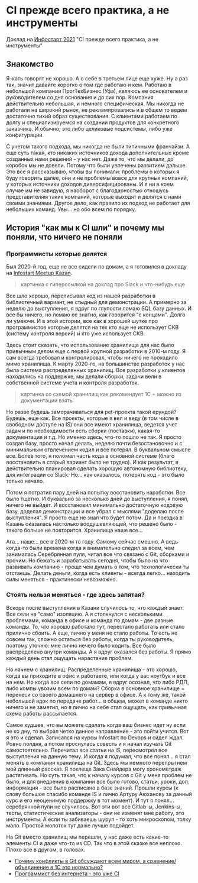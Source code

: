 # CI прежде всего практика, а не инструменты
Доклад на [Инфостарт 2021](https://event.infostart.ru/2021/) "CI прежде всего практика, а не инструменты"

## Знакомство

Я-кать говорят не хорошо. А о себе в третьем лице еще хуже. Ну а раз так, значит давайте коротко о том где работаю и кем.
Работаю в небольшой компании ПрогТехБизнес (Уфа), являюсь ее основателем и руководителем со дня основания и до сих пор. Компания действительно небольшая, и немного специфическая. Мы никогда не работали на широкий рынок, не рекламировались и в общем то ведем достаточно тихий образ существования. С клиентами работаем по долгу и специализируемся на создании продуктов для конкретного заказчика. И обычно, это либо целиковые подсистемы, либо уже конфигурации.

С учетом такого подхода, мы никогда не были типичными франчайзи. А еще суть такая, кто никаких источников дохода дополнительных кроме созданных нами решений - у нас нет. Даже то, что мы делали, до коробок мы не довели. Потому что были увлечены развитием дальше. Это все я рассказываю, чтобы вы понимали: проблемы о которых я буду говорить далее, они и не проблемы вовсе для крупных компаний, у которых источники доходов диверсифицированы. И я ни в коем случае им не завидую, я наоборот с благодарностью отношусь представителям таких компаний, которые выходят и делятся с нами своими знаниями. Другое дело, как правило их подход не работает для небольших команд. Увы... но обо всем по порядку.

## История "как мы к CI шли" и почему мы поняли, что ничего не поняли

### Программисты которые делятся

Был 2020-й год, еще не все сидели по домам, а я готовился в докладу на [Infostart Meetup Kazan](https://infostart.ru/events/1152235/).

> картинка с гиперссылкой на доклад про Slack и что-нибудь еще

Все шло хорошо, переписывал код из нашей разработки в библиотечный вариант, не стыдный для демонстрации. А примерно за неделю до выступления, я вдруг по глупости ломаю SQL базу данных. И все бы ничего, но ломаю ее знатно, как говорится "с концами". Долго ли умеючи.
И в этой истории, все как в хорошей шутке про программистов которые делятся на тех кто еще не использует СКВ (систему контроля версий) и кто уже использует СКВ.

Здесь стоит сказать, что использование хранилища для нас было привычным делом еще с первой крупной разработки в 2010-м году. Я сам всегда требовал и контролировал, чтобы ничего не проходило мимо хранилища. К марту 2020-го, на большинстве разработок у нас была система распределенных хранилищ. Все разработки у клиентов находились на поддержке, мы делали сборки, задачи вели в собственной системе учета и контроля разработок.

> картинка со схемой хранилищ как рекомендует 1С + можно из документации взять

Но разве будешь заморачиваться для pet-проекта такой ерундой? Будешь, еще как. Все проекты, которые я вел и веду (в том числе в свободном доступе на IS) они все имеют хранилища, ведется учет задач и по необходимости есть сборки (поставки), какая-то документация и т.д. Но именно здесь, что-то пошло не так. Я просто создал базу, просто начал делать, неделю почти безостановочно и с минимальным отвлечением кодил и все потерял. В буквальном смысле все. Более того, я поломал часть кода в основной системе (благо восстановить в старый вариант было не трудно). И как результат, я действительно планировал сделать хорошую автономную библиотеку, для интеграции со Slack. Но... как оказалось, потерять код - это было только начало.

Потом я потратил пару дней на попытку восстановить наработки. Все было тщетно. И буквально за несколько дней до выступления, я понял, ничего не выйдет. И восстановил минимально достаточную кодовую базу, доделал демонстрации и все убрал с мыслями "доделаю после выступления". Я просто еще не знал что будет потом. Да и поездка в Казань оказалась настолько воодушевляющей, что решено было - такого больше не повторится. Хранилища наше все...

Ага... наше... все в 2020-м то году. Самому сейчас смешно. А ведь когда-то были времена когда я внимательно следил за всем, чем занималась Серебрянная пуля, читал все что связано с Git, сборками и прочим. Но бежать и зарабатывать сегодня, чтобы было на что развивать компанию - проще чем думать о том, что технологически ты отстаешь. Делать деньги, когда есть клиенты - всегда легко... находить силы меняться - практически невозможно.
### Стоять нельзя меняться - где здесь запятая?

Вскоре после выступления в Казани случилось то, что каждый знает. Все сели на "само" изоляцию. А я столкнулся с несколькими проблемами, команда в офисе и команда по домам - две разные команды. То, что хорошо работало тут, перестало работать или стало прилично сбоить. А еще, лично у меня не стало работы. То есть не совсем так, сложно остаться без работы, когда ты  руководитель, поэтому уточню: мне лично нечего было кодить. Все было распределено внутри команды. А я вдруг оказался без работы. Я прямо каждый день стал ощущать нарастание проблем.

Но начнем с хранилищ. Распределенные хранилища - это хорошо, когда вы приходите в офис и работаете, или когда у вас ноутбук и все на нем. Но когда все сели по домамам, я вдруг осознал, что либо РДП, либо компы увозим всем по домам? Сборка в основное хранилище = перенеси со своего домашнего на сервер в офисе. А к тому же, такой небольшой адок по передаче работ... в общем, может в команде никто ничего и не заметил, но я лично на себе стал ощущать, как привычная схема работы рассыпается.

Самое худшее, что вы можете сделать когда ваш бизнес идет ну если не ко дну, то выбрал четко данное направление - это пойти учится. Вот я это и сделал. Записался на курсы Infostart по Devops и сидел ждал. Ровно полдня, а потом проснулась совесть и я начал изучать Git самостоятельно. Перечитал все статьи на IS, пересмотрел все выступления на данную тему. И когда я подумал, что все понял... я стал менять в компании хранилища на Git. Здесь мы немного перепрыгнем мой длинный рассказ. Я похлеще Зака Снайдера могу хронометраж растягивать. Но суть такая, что к началу курсов с Git у меня проблем не было, и для внедрения в компании все было готово, статьи, уроки, доп. информация - все было расписано в базе знаний. Прошли курсы (к слову большое спасибо команде IS и лично Артуру Аюханову за данный курс и его неоценимую поддержку в тот момент). И тут я понял... серебрянной пули не случилось. Вот эти вот все Gitlab-ы, Jenkins-ы, тесты, статистические анализаторы - они не изменят мне работу, это инструменты. А если ты забиваешь шуруп - то хоть микроскопом, толку мало. Простой молоток тут даже лучше подойдет.

На Git вместо хранилищ мы перешли, у нас даже есть какие-то элементы CI и даже что-то из CD. Так что в этой сказке все неплохо. Плохо все в другом, в головах.

* [Почему конфликты в Git обсуждают всем миром, а сравнение/объединение в 1С это нормально?](docs/PART_1.md)
* [Программист без интернета - это уже CI](docs/PART_2.md)